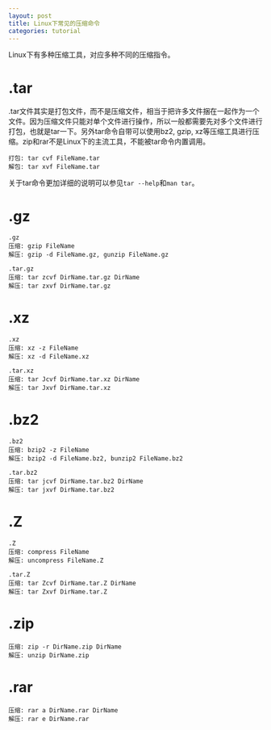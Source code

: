 ```yaml
---
layout: post
title: Linux下常见的压缩命令
categories: tutorial
---
```


Linux下有多种压缩工具，对应多种不同的压缩指令。

# **.tar**
.tar文件其实是打包文件，而不是压缩文件，相当于把许多文件捆在一起作为一个文件。因为压缩文件只能对单个文件进行操作，所以一般都需要先对多个文件进行打包，也就是tar一下。另外tar命令自带可以使用bz2, gzip, xz等压缩工具进行压缩。zip和rar不是Linux下的主流工具，不能被tar命令内置调用。

```
打包: tar cvf FileName.tar
解包: tar xvf FileName.tar
```

关于tar命令更加详细的说明可以参见`tar --help`和`man tar`。

# **.gz**
```
.gz
压缩: gzip FileName
解压: gzip -d FileName.gz, gunzip FileName.gz

.tar.gz
压缩: tar zcvf DirName.tar.gz DirName
解压: tar zxvf DirName.tar.gz
```

# **.xz**
```
.xz
压缩: xz -z FileName
解压: xz -d FileName.xz

.tar.xz
压缩: tar Jcvf DirName.tar.xz DirName
解压: tar Jxvf DirName.tar.xz
```

# **.bz2**
```
.bz2
压缩: bzip2 -z FileName
解压: bzip2 -d FileName.bz2, bunzip2 FileName.bz2

.tar.bz2
压缩: tar jcvf DirName.tar.bz2 DirName
解压: tar jxvf DirName.tar.bz2
```

# **.Z**
```
.Z
压缩: compress FileName
解压: uncompress FileName.Z

.tar.Z
压缩: tar Zcvf DirName.tar.Z DirName
解压: tar Zxvf DirName.tar.Z
```

# **.zip**
```
压缩: zip -r DirName.zip DirName
解压: unzip DirName.zip
```

# **.rar**
```
压缩: rar a DirName.rar DirName
解压: rar e DirName.rar
```


